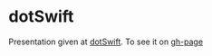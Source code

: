 # dotSwift
Presentation given at [dotSwift](http://www.dotswift.io/). 
To see it on [gh-page](http://corinnekrych.github.io/dotSwift)
